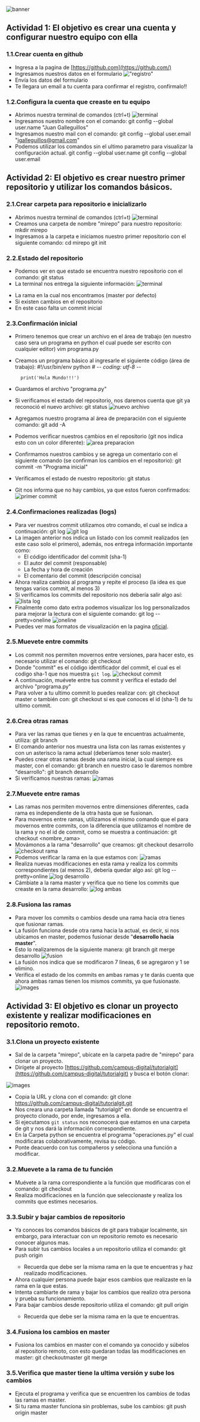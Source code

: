 ![banner](images/header.png)

## Actividad 1: El objetivo es crear una cuenta y configurar nuestro equipo con ella

### 1.1.Crear cuenta en github
* Ingresa a la pagina de [https://github.com](https://github.com/)
* Ingresamos nuestros datos en el formulario
!["registro"](images/registro.png)
* Envía los datos del formulario
* Te llegara un email a tu cuenta para confirmar el registro, confírmalo!!

### 1.2.Configura la cuenta que creaste en tu equipo
* Abrimos nuestra terminal de comandos (ctrl+t)
![terminal](images/terminal.png)
* Ingresamos nuestro nombre con el comando:
        git config --global user.name "Juan Galleguillos"
* Ingresamos nuestro mail con el comando:
        git config --global user.email "jgalleguillos@gmail.com"
* Podemos utilizar los comandos sin el ultimo parametro para visualizar la configuración actual.
        git config --global user.name
        git config --global user.email

## Actividad 2: El objetivo es crear nuestro primer repositorio y utilizar los comandos básicos.

### 2.1.Crear carpeta para repositorio e inicializarlo
* Abrimos nuestra terminal de comandos (ctrl+t)
![terminal](images/terminal.png)
* Creamos una carpeta de nombre "mirepo" para nuestro repositorio:
        mkdir mirepo
* Ingresamos a la carpeta e iniciamos nuestro primer repositorio con el siguiente comando:
        cd mirepo
        git init

### 2.2.Estado del repositorio
* Podemos ver en que estado se encuentra nuestro repositorio con el comando:
        git status
* La terminal nos entrega la siguiente información:
![terminal](images/git_status.png)
 - La rama en la cual nos encontramos (master por defecto)
 - Si existen cambios en el repositorio
 - En este caso falta un commit inicial

### 2.3.Confirmación inicial
* Primero tenemos que crear un archivo en el área de trabajo (en nuestro caso sera un programa en python el cual puede ser escrito con cualquier editor)
        vim programa.py
* Creamos un programa básico al ingresarle el siguiente código (área de trabajo):
        #!/usr/bin/env python
        # -*- coding: utf-8 -*-

        print('Hola Mundo!!!')
* Guardamos el archivo "programa.py"
* Si verificamos el estado del repositorio, nos daremos cuenta que git ya reconoció el nuevo archivo:
        git status
![nuevo archivo](images/area_trabajo.png)
* Agregamos nuestro programa al área de preparación con el siguiente comando:
        git add -A
* Podemos verificar nuestros cambios en el repositorio (git nos indica esto con un color diferente):
![area preparacion](images/area_preparacion.png)
* Confirmamos nuestros cambios y se agrega un comentario con el siguiente comando (se confirman los cambios en el repositorio):
        git commit -m "Programa inicial"
* Verificamos el estado de nuestro repositorio:
        git status
* Git nos informa que no hay cambios, ya que estos fueron confirmados:
![primer commit](images/commit_realizado.png)

### 2.4.Confirmaciones realizadas (logs)
* Para ver nuestros commit utilizamos otro comando, el cual se indica a continuación:
        git log
![git log](images/git_log.png)
* La imagen anterior nos indica un listado con los commit realizados (en este caso solo el primero), además, nos entrega información importante como:
  - El código identificador del commit (sha-1)
  - El autor del commit (responsable)
  - La fecha y hora de creación
  - El comentario del commit (descripción concisa)
* Ahora realiza cambios al programa y repite el proceso (la idea es que tengas varios commit, al menos 3)
* Si verificamos los commits del repositorio nos debería salir algo así:
![lista log](images/git_lista_log.png)
* Finalmente como dato extra podemos visualizar los log personalizados para mejorar la lectura con el siguiente comando:
        git log --pretty=oneline
![oneline](images/git_log_oneline.png)
* Puedes ver mas formatos de visualización en la pagina [oficial](https://git-scm.com/docs/pretty-formats).

### 2.5.Muevete entre commits
* Los commit nos permiten movernos entre versiones, para hacer esto, es necesario utilizar el comando:
        git checkout <commit>
* Donde "commit" es el código identificador del commit, el cual es el codigo sha-1 que nos muestra `git log`.
![checkout commit](images/checkout_commit.png)
* A continuación, muévete entre tus commit y verifica el estado del archivo "programa.py"
* Para volver a tu ultimo commit lo puedes realizar con:
        git checkout master
o también con:
        git checkout <commit>
si es que conoces el id (sha-1) de tu ultimo commit.

### 2.6.Crea otras ramas
* Para ver las ramas que tienes y en la que te encuentras actualmente, utiliza:
        git branch
* El comando anterior nos muestra una lista con las ramas existentes y con un asterisco la rama actual (deberíamos tener solo master).
* Puedes crear otras ramas desde una rama inicial, la cual siempre es master, con el comando:
        git branch <nombre>
en nuestro caso le daremos nombre "desarrollo":
        git branch desarrollo
* Si verificamos nuestras ramas:
![ramas](images/ramas.png)

### 2.7.Muevete entre ramas
* Las ramas nos permiten movernos entre dimensiones diferentes, cada rama es independiente de la otra hasta que se fusionan.
* Para movernos entre ramas, utilizamos el mismo comando que el para movernos entre commits, con la diferencia que utilizamos el nombre de la rama y no el id de commit, como se muestra a continuación:
        git checkout <nombre_rama>
* Movámonos a la rama "desarrollo" que creamos:
        git checkout desarrollo
![checkout rama](images/checkout_rama.png)
* Podemos verificar la rama en la que estamos con:
![ramas](images/ramas2.png)
* Realiza nuevas modificaciones en esta rama y realiza los commits correspondientes (al menos 2), debería quedar algo así:
        git log --pretty=online
![log desarrollo](images/log_desarrollo.png)
* Cámbiate a la rama master y verifica que no tiene los commits que creaste en la rama desarrollo:
![log ambas](images/git_logs_ambas.png)

### 2.8.Fusiona las ramas
* Para mover los commits o cambios desde una rama hacia otra tienes que fusionar ramas.
* La fusión funciona desde otra rama hacia la actual, es decir, si nos ubicamos en master, podemos fusionar desde "**desarrollo hacia master**".
* Esto lo realizaremos de la siguiente manera:
        git branch
        git merge desarrollo
![fusion](images/merge_desarrollo.png)
* La fusión nos indica que se modificaron 7 lineas, 6 se agregaron y 1 se elimino.
* Verifica el estado de los commits en ambas ramas y te darás cuenta que ahora ambas ramas tienen los mismos commits, ya que fusionaste.
![images](images/verificar_fusion.png)

## Actividad 3: El objetivo es clonar un proyecto existente y realizar modificaciones en repositorio remoto.

### 3.1.Clona un proyecto existente
* Sal de la carpeta "mirepo", ubícate en la carpeta padre de "mirepo" para clonar un proyecto.
* Dirígete al proyecto [https://github.com/campus-digital/tutorialgit](https://github.com/campus-digital/tutorialgit) y busca el botón clonar:

![images](images/clonar.png)
* Copia la URL y clona con el comando:
        git clone https://github.com/campus-digital/tutorialgit.git
* Nos creara una carpeta llamada "tutorialgit" en donde se encuentra el proyecto clonado, por ende, ingresamos a ella.
* Si ejecutamos `git status` nos reconocerá que estamos en una carpeta de git y nos dará la información correspondiente.
* En la Carpeta python se encuentra el programa "operaciones.py" el cual modificaras colaborativamente, revisa su código.
* Ponte deacuerdo con tus compañeros y selecciona una función a modificar.

### 3.2.Muevete a la rama de tu función
* Muévete a la rama correspondiente a la función que modificaras con el comando:
        git checkout <branch>
* Realiza modificaciones en la función que seleccionaste y realiza los commits que estimes necesarios.

### 3.3.Subir y bajar cambios de repositorio
* Ya conoces los comandos básicos de git para trabajar localmente, sin embargo, para interactuar con un repositorio remoto es necesario conocer algunos mas.
* Para subir tus cambios locales a un repositorio utiliza el comando:
        git push origin <branch>
  - Recuerda que debe ser la misma rama en la que te encuentras y haz realizado modificaciones.
* Ahora cualquier persona puede bajar esos cambios que realizaste en la rama en la que estas.
* Intenta cambiarte de rama y bajar los cambios que realizo otra persona y prueba su funcionamiento.
* Para bajar cambios desde repositorio utiliza el comando:
        git pull origin <branch>
  - Recuerda que debe ser la misma rama en la que te encuentras.

### 3.4.Fusiona los cambios en master
* Fusiona los cambios en master con el comando ya conocido y súbelos al repositorio remoto, con esto quedaran todas las modificaciones en master:
        git checkoutmaster
        git merge <branch>

### 3.5.Verifica que master tiene la ultima versión y sube los cambios
* Ejecuta el programa y verifica que se encuentren los cambios de todas las ramas en master.
* Si tu rama master funciona sin problemas, sube los cambios:
        git push origin master
